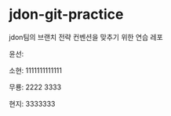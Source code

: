 # jdon-git-practice
jdon팀의 브랜치 전략 컨벤션을 맞추기 위한 연습 레포

윤선:

소현: 1111111111111

무룡: 2222 3333

현지: 3333333
